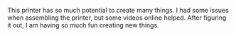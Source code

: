 This printer has so much potential to create many things. I had some issues when assembling the printer, but some videos online helped. After figuring it out, I am having so much fun creating new things.
